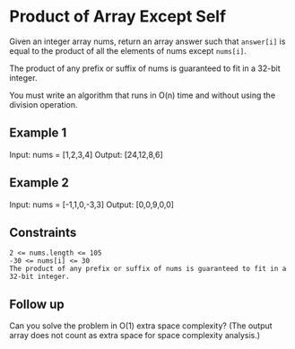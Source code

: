 # Product of Array Except Self

Given an integer array nums, return an array answer such that `answer[i]` is
equal to the product of all the elements of nums except `nums[i]`.

The product of any prefix or suffix of nums is guaranteed to fit in a 32-bit
integer.

You must write an algorithm that runs in O(n) time and without using the
division operation.

## Example 1

Input: nums = [1,2,3,4]
Output: [24,12,8,6]

## Example 2

Input: nums = [-1,1,0,-3,3]
Output: [0,0,9,0,0]

## Constraints

    2 <= nums.length <= 105
    -30 <= nums[i] <= 30
    The product of any prefix or suffix of nums is guaranteed to fit in a 32-bit integer.

## Follow up

Can you solve the problem in O(1) extra space complexity? (The output array
does not count as extra space for space complexity analysis.)
